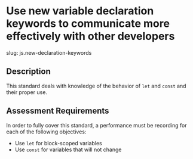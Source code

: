 
# Use new variable declaration keywords to communicate more effectively with other developers

slug: js.new-declaration-keywords

## Description
This standard deals with knowledge of the behavior of `let` and `const` and their proper use.

## Assessment Requirements
In order to fully cover this standard, a performance must be recording for each of the following objectives:

- Use `let` for block-scoped variables
- Use `const` for variables that will not change
